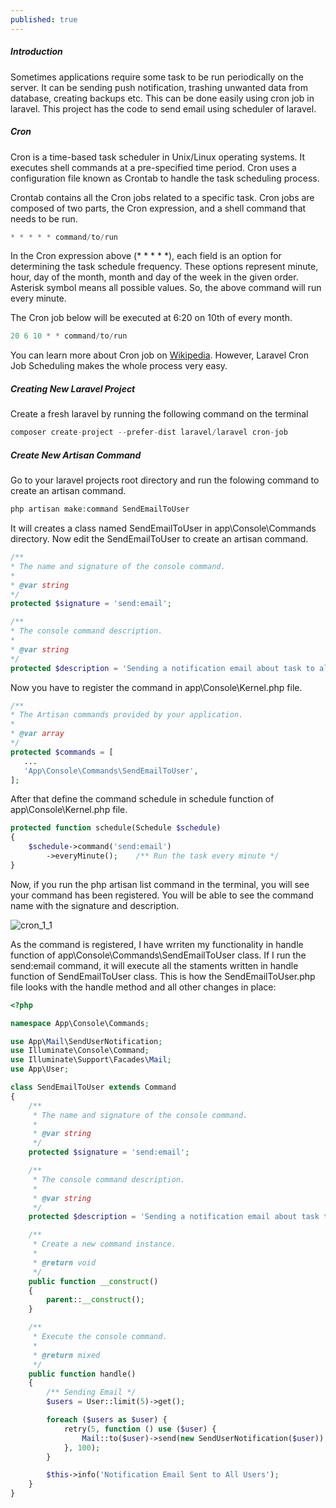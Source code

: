 ```yaml
---
published: true
---
```

##### Introduction

Sometimes applications require some task to be run periodically on the server. It can be sending push notification, trashing unwanted data from database, creating backups etc. This can be done easily using cron job in laravel. This project has the code to send email using scheduler of laravel.

##### Cron

Cron is a time-based task scheduler in Unix/Linux operating systems. It executes shell commands at a pre-specified time period. Cron uses a configuration file known as Crontab to handle the task scheduling process.

Crontab contains all the Cron jobs related to a specific task. Cron jobs are composed of two parts, the Cron expression, and a shell command that needs to be run.

```php
* * * * * command/to/run
```

In the Cron expression above (* * * * *), each field is an option for determining the task schedule frequency. These options represent minute, hour, day of the month, month and day of the week in the given order. Asterisk symbol means all possible values. So, the above command will run every minute.

The Cron job below will be executed at 6:20 on 10th of every month.

```php
20 6 10 * * command/to/run
```

You can learn more about Cron job on <a href="https://en.wikipedia.org/wiki/Cron" target="_blank">Wikipedia</a>. However, Laravel Cron Job Scheduling makes the whole process very easy.

##### Creating New Laravel Project

Create a fresh laravel by running the following command on the terminal

```php
composer create-project --prefer-dist laravel/laravel cron-job
```

##### Create New Artisan Command

Go to your laravel projects root directory and run the folowing command to create an artisan command.

```php
php artisan make:command SendEmailToUser
```

It will creates a class named SendEmailToUser in app\Console\Commands directory. Now edit the SendEmailToUser to create an artisan command.

```php
/**
* The name and signature of the console command.
*
* @var string
*/
protected $signature = 'send:email';

/**
* The console command description.
*
* @var string
*/
protected $description = 'Sending a notification email about task to all users';
```

Now you have to register the command in app\Console\Kernel.php file.

```php
/**
* The Artisan commands provided by your application.
*
* @var array
*/
protected $commands = [
   ...
   'App\Console\Commands\SendEmailToUser',
];
```

After that define the command schedule in schedule function of app\Console\Kernel.php file.

```php
protected function schedule(Schedule $schedule)
{
    $schedule->command('send:email')
        ->everyMinute();    /** Run the task every minute */
}
```

Now, if you run the php artisan list command in the terminal, you will see your command has been registered. You will be able to see the command name with the signature and description.

![cron_1_1](https://raw.githubusercontent.com/monirahmedtanveen/monir.log/master/_posts/cron_1_1.png)

As the command is registered, I have wrriten my functionality in handle function of app\Console\Commands\SendEmailToUser class. If I run the send:email command, it will execute all the staments written in handle function of SendEmailToUser class. This is how the SendEmailToUser.php file looks with the handle method and all other changes in place:

```php
<?php

namespace App\Console\Commands;

use App\Mail\SendUserNotification;
use Illuminate\Console\Command;
use Illuminate\Support\Facades\Mail;
use App\User;

class SendEmailToUser extends Command
{
    /**
     * The name and signature of the console command.
     *
     * @var string
     */
    protected $signature = 'send:email';

    /**
     * The console command description.
     *
     * @var string
     */
    protected $description = 'Sending a notification email about task to all users';

    /**
     * Create a new command instance.
     *
     * @return void
     */
    public function __construct()
    {
        parent::__construct();
    }

    /**
     * Execute the console command.
     *
     * @return mixed
     */
    public function handle()
    {
        /** Sending Email */
        $users = User::limit(5)->get();

        foreach ($users as $user) {
            retry(5, function () use ($user) {
                Mail::to($user)->send(new SendUserNotification($user));
            }, 100);
        }

        $this->info('Notification Email Sent to All Users');
    }
}
```